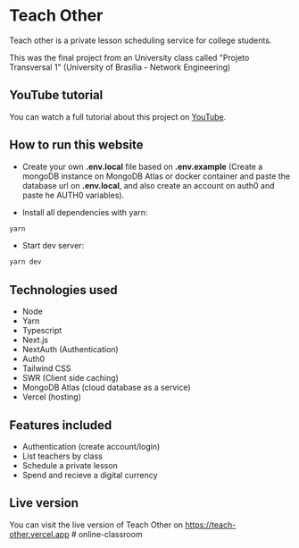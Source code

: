 # Teach Other

Teach other is a private lesson scheduling service for college students.

This was the final project from an University class called "Projeto Transversal 1" (University of Brasília - Network Engineering)

## YouTube tutorial

You can watch a full tutorial about this project on [YouTube](https://www.youtube.com/watch?v=MeYibJFi7p0&list=PLbV6TI03ZWYVxGBKyYJf_Qy6d4saMbCq3&index=2).

## How to run this website

- Create your own **.env.local** file based on **.env.example** (Create a mongoDB instance on MongoDB Atlas or docker container and paste the database url on **.env.local**, and also create an account on auth0 and paste he AUTH0 variables).

- Install all dependencies with yarn:

```bash
yarn
```

- Start dev server:

```bash
yarn dev
```

## Technologies used

- Node
- Yarn
- Typescript
- Next.js
- NextAuth (Authentication)
- Auth0
- Tailwind CSS
- SWR (Client side caching)
- MongoDB Atlas (cloud database as a service)
- Vercel (hosting)

## Features included

- Authentication (create account/login)
- List teachers by class
- Schedule a private lesson
- Spend and recieve a digital currency

## Live version

You can visit the live version of Teach Other on https://teach-other.vercel.app
#   o n l i n e - c l a s s r o o m  
 